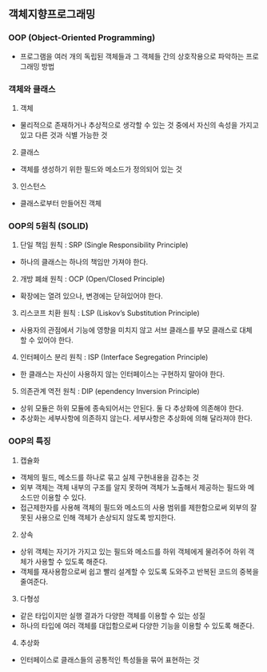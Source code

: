## 객체지향프로그래밍 
### OOP (Object-Oriented Programming)
- 프로그램을 여러 개의 독립된 객체들과 그 객체들 간의 상호작용으로 파악하는 프로그래밍 방법

### 객체와 클래스
1. 객체
- 물리적으로 존재하거나 추상적으로 생각할 수 있는 것 중에서 자신의 속성을 가지고 있고 다른 것과 식별 가능한 것

2. 클래스
- 객체를 생성하기 위한 필드와 메소드가 정의되어 있는 것

3. 인스턴스
- 클래스로부터 만들어진 객체



### OOP의 5원칙 (SOLID)
1. 단일 책임 원칙 : SRP (Single Responsibility Principle)
- 하나의 클래스는 하나의 책임만 가져야 한다.

2. 개방 폐쇄 원칙 : OCP (Open/Closed Principle)
- 확장에는 열려 있으나, 변경에는 닫혀있어야 한다.

3. 리스코프 치환 원칙 : LSP (Liskov’s Substitution Principle)
- 사용자의 관점에서 기능에 영향을 미치지 않고 서브 클래스를 부모 클래스로 대체 할 수 있어야 한다.

4. 인터페이스 분리 원칙 : ISP (Interface Segregation Principle)
- 한 클래스는 자신이 사용하지 않는 인터페이스는 구현하지 말아야 한다.

5. 의존관계 역전 원칙 : DIP (ependency Inversion Principle)
- 상위 모듈은 하위 모듈에 종속되어서는 안된다. 둘 다 추상화에 의존해야 한다.
- 추상화는 세부사항에 의존하지 않는다. 세부사항은 추상화에 의해 달라져야 한다.

### OOP의 특징
1. 캡슐화
- 객체의 필드, 메소드를 하나로 묶고 실제 구현내용을 감추는 것
- 외부 객체는 객체 내부의 구조를 알지 못하며 객체가 노출해서 제공하는 필드와 메소드만 이용할 수 있다.
- 접근제한자를 사용해 객체의 필드와 메소드의 사용 범위를 제한함으로써 외부의 잘못된 사용으로 인해 객체가 손상되지 않도록 방지한다.

2. 상속
- 상위 객체는 자기가 가지고 있는 필드와 메소드를 하위 객체에게 물려주어 하위 객체가 사용할 수 있도록 해준다.
- 객체를 재사용함으로써 쉽고 빨리 설계할 수 있도록 도와주고 반복된 코드의 중복을 줄여준다.

3. 다형성
- 같은 타입이지만 실행 결과가 다양한 객체를 이용할 수 있는 성질
- 하나의 타입에 여러 객체를 대입함으로써 다양한 기능을 이용할 수 있도록 해준다.

4. 추상화
- 인터페이스로 클래스들의 공통적인 특성들을 묶어 표현하는 것
